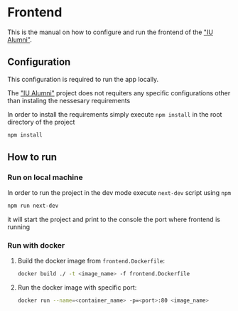 # Frontend

This is the manual on how to configure and run the frontend of the ["IU Alumni"](https://github.com/TheSharpOwl/inno-alumni-portal).

## Configuration

This configuration is required to run the app locally.

The ["IU Alumni"](https://github.com/TheSharpOwl/inno-alumni-portal) project does not requiters any specific configurations other than instaling the nessesary requirements

In order to install the requirements simply execute `npm install` in the root directory of the project

```bash
npm install
```

## How to run

### Run on local machine

In order to run the project in the dev mode execute `next-dev` script using `npm`

```bash
npm run next-dev
```

it will start the project and print to the console the port where frontend is running

### Run with docker

1. Build the docker image from `frontend.Dockerfile`:

    ```bash
    docker build ./ -t <image_name> -f frontend.Dockerfile
    ```

2. Run the docker image with specific port:

    ```bash
    docker run --name=<container_name> -p=<port>:80 <image_name>
    ```
